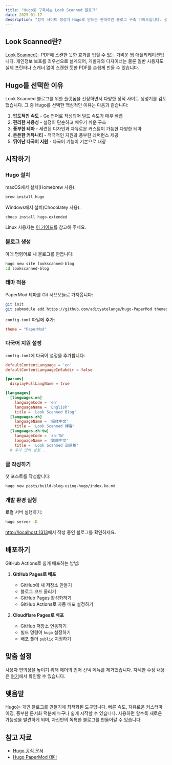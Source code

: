 ```yaml
---
title: "Hugo로 구축하는 Look Scanned 블로그"
date: 2025-01-17
description: "정적 사이트 생성기 Hugo로 만드는 현대적인 블로그 구축 가이드입니다. 설치부터 설정, 배포, 맞춤 설정까지 개발자 수준에 관계없이 쉽게 따라할 수 있는 안내서입니다."
---
```


## Look Scanned란?

[Look Scanned](https://lookscanned.io)는 PDF에 스캔한 듯한 효과를 입힐 수 있는 가벼운 웹 애플리케이션입니다. 개인정보 보호를 최우선으로 설계되어, 개발자와 디자이너는 물론 일반 사용자도 실제 프린터나 스캐너 없이 스캔한 듯한 PDF를 손쉽게 만들 수 있습니다.

## Hugo를 선택한 이유

Look Scanned 블로그를 위한 플랫폼을 선정하면서 다양한 정적 사이트 생성기를 검토했습니다. 그 중 Hugo를 선택한 핵심적인 이유는 다음과 같습니다:

1. **압도적인 속도** - Go 언어로 작성되어 빌드 속도가 매우 빠름
2. **편리한 사용성** - 설정이 단순하고 배우기 쉬운 구조
3. **풍부한 테마** - 세련된 디자인과 자유로운 커스텀이 가능한 다양한 테마
4. **든든한 커뮤니티** - 적극적인 지원과 풍부한 레퍼런스 제공
5. **뛰어난 다국어 지원** - 다국어 기능이 기본으로 내장

## 시작하기

### Hugo 설치

macOS에서 설치(Homebrew 사용):

```bash
brew install hugo
```

Windows에서 설치(Chocolatey 사용):

```bash
choco install hugo-extended
```

Linux 사용자는 [이 가이드](https://gohugo.io/installation/linux/)를 참고해 주세요.

### 블로그 생성

아래 명령어로 새 블로그를 만듭니다:

```bash
hugo new site lookscanned-blog
cd lookscanned-blog
```

### 테마 적용

PaperMod 테마를 Git 서브모듈로 가져옵니다:

```bash
git init
git submodule add https://github.com/adityatelange/hugo-PaperMod themes/PaperMod
```

`config.toml` 파일에 추가:

```toml
theme = "PaperMod"
```

### 다국어 지원 설정

`config.toml`에 다국어 설정을 추가합니다:

```toml
defaultContentLanguage = 'en'
defaultContentLanguageInSubdir = false

[params]
  displayFullLangName = true

[languages]
  [languages.en]
    languageCode = 'en'
    languageName = 'English'
    title = 'Look Scanned Blog'
  [languages.zh]
    languageName = '简体中文'
    title = 'Look Scanned 博客'
  [languages.zh-tw]
    languageCode = 'zh-TW'
    languageName = '繁體中文'
    title = 'Look Scanned 部落格'
  # 추가 언어 설정...
```

### 글 작성하기

첫 포스트를 작성합니다:

```bash
hugo new posts/build-blog-using-hugo/index.ko.md
```

### 개발 환경 실행

로컬 서버 실행하기:

```bash
hugo server -D
```

[http://localhost:1313](http://localhost:1313)에서 작성 중인 블로그를 확인하세요.

## 배포하기

GitHub Actions로 쉽게 배포하는 방법:

1. **GitHub Pages로 배포**

   - GitHub에 새 저장소 만들기
   - 블로그 코드 올리기
   - GitHub Pages 활성화하기
   - GitHub Actions로 자동 배포 설정하기

2. **Cloudflare Pages로 배포**
   - GitHub 저장소 연동하기
   - 빌드 명령어 `hugo` 설정하기
   - 배포 폴더 `public` 지정하기

## 맞춤 설정

사용자 편의성을 높이기 위해 헤더의 언어 선택 메뉴를 제거했습니다. 자세한 수정 내용은 [여기](https://github.com/lookscanned/lookscanned-blog/blob/main/layouts/partials/header.html)에서 확인할 수 있습니다.

## 맺음말

Hugo는 개인 블로그를 만들기에 최적화된 도구입니다. 빠른 속도, 자유로운 커스터마이징, 풍부한 문서화 덕분에 누구나 쉽게 시작할 수 있습니다. 사용하면 할수록 새로운 가능성을 발견하게 되며, 자신만의 독특한 블로그를 만들어갈 수 있습니다.

## 참고 자료

- [Hugo 공식 문서](https://gohugo.io/documentation/)
- [Hugo PaperMod 테마](https://github.com/adityatelange/hugo-PaperMod)

